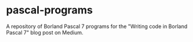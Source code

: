 # pascal-programs
A repository of Borland Pascal 7 programs for the "Writing code in Borland Pascal 7" blog post on Medium. 
